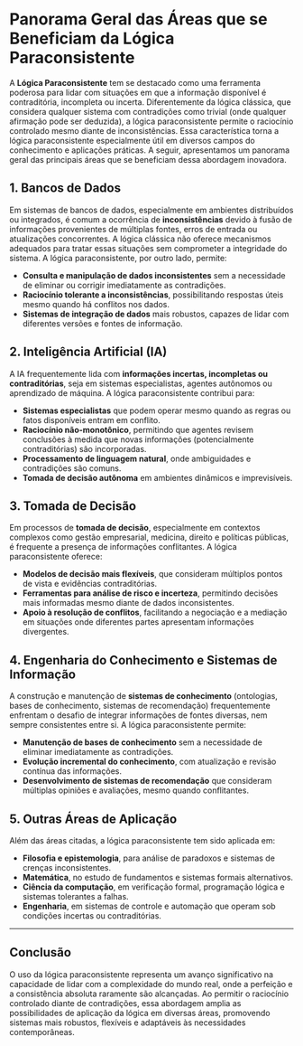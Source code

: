 
# Panorama Geral das Áreas que se Beneficiam da Lógica Paraconsistente

A **Lógica Paraconsistente** tem se destacado como uma ferramenta poderosa para lidar com situações em que a informação disponível é contraditória, incompleta ou incerta. Diferentemente da lógica clássica, que considera qualquer sistema com contradições como trivial (onde qualquer afirmação pode ser deduzida), a lógica paraconsistente permite o raciocínio controlado mesmo diante de inconsistências. Essa característica torna a lógica paraconsistente especialmente útil em diversos campos do conhecimento e aplicações práticas. A seguir, apresentamos um panorama geral das principais áreas que se beneficiam dessa abordagem inovadora.

## 1. Bancos de Dados

Em sistemas de bancos de dados, especialmente em ambientes distribuídos ou integrados, é comum a ocorrência de **inconsistências** devido à fusão de informações provenientes de múltiplas fontes, erros de entrada ou atualizações concorrentes. A lógica clássica não oferece mecanismos adequados para tratar essas situações sem comprometer a integridade do sistema. A lógica paraconsistente, por outro lado, permite:

- **Consulta e manipulação de dados inconsistentes** sem a necessidade de eliminar ou corrigir imediatamente as contradições.
- **Raciocínio tolerante a inconsistências**, possibilitando respostas úteis mesmo quando há conflitos nos dados.
- **Sistemas de integração de dados** mais robustos, capazes de lidar com diferentes versões e fontes de informação.

## 2. Inteligência Artificial (IA)

A IA frequentemente lida com **informações incertas, incompletas ou contraditórias**, seja em sistemas especialistas, agentes autônomos ou aprendizado de máquina. A lógica paraconsistente contribui para:

- **Sistemas especialistas** que podem operar mesmo quando as regras ou fatos disponíveis entram em conflito.
- **Raciocínio não-monotônico**, permitindo que agentes revisem conclusões à medida que novas informações (potencialmente contraditórias) são incorporadas.
- **Processamento de linguagem natural**, onde ambiguidades e contradições são comuns.
- **Tomada de decisão autônoma** em ambientes dinâmicos e imprevisíveis.

## 3. Tomada de Decisão

Em processos de **tomada de decisão**, especialmente em contextos complexos como gestão empresarial, medicina, direito e políticas públicas, é frequente a presença de informações conflitantes. A lógica paraconsistente oferece:

- **Modelos de decisão mais flexíveis**, que consideram múltiplos pontos de vista e evidências contraditórias.
- **Ferramentas para análise de risco e incerteza**, permitindo decisões mais informadas mesmo diante de dados inconsistentes.
- **Apoio à resolução de conflitos**, facilitando a negociação e a mediação em situações onde diferentes partes apresentam informações divergentes.

## 4. Engenharia do Conhecimento e Sistemas de Informação

A construção e manutenção de **sistemas de conhecimento** (ontologias, bases de conhecimento, sistemas de recomendação) frequentemente enfrentam o desafio de integrar informações de fontes diversas, nem sempre consistentes entre si. A lógica paraconsistente permite:

- **Manutenção de bases de conhecimento** sem a necessidade de eliminar imediatamente as contradições.
- **Evolução incremental do conhecimento**, com atualização e revisão contínua das informações.
- **Desenvolvimento de sistemas de recomendação** que consideram múltiplas opiniões e avaliações, mesmo quando conflitantes.

## 5. Outras Áreas de Aplicação

Além das áreas citadas, a lógica paraconsistente tem sido aplicada em:

- **Filosofia e epistemologia**, para análise de paradoxos e sistemas de crenças inconsistentes.
- **Matemática**, no estudo de fundamentos e sistemas formais alternativos.
- **Ciência da computação**, em verificação formal, programação lógica e sistemas tolerantes a falhas.
- **Engenharia**, em sistemas de controle e automação que operam sob condições incertas ou contraditórias.

___

## Conclusão

O uso da lógica paraconsistente representa um avanço significativo na capacidade de lidar com a complexidade do mundo real, onde a perfeição e a consistência absoluta raramente são alcançadas. Ao permitir o raciocínio controlado diante de contradições, essa abordagem amplia as possibilidades de aplicação da lógica em diversas áreas, promovendo sistemas mais robustos, flexíveis e adaptáveis às necessidades contemporâneas.


